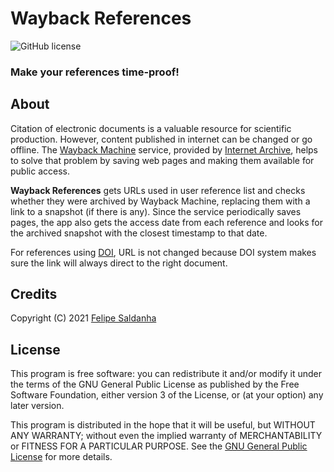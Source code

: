 # Wayback References

![GitHub license](https://img.shields.io/github/license/FSaldanha/waybackref)

### Make your references time-proof!

## About

Citation of electronic documents is a valuable resource for scientific production. However, content published in internet can be changed or go offline. The [Wayback Machine](https://web.archive.org/) service, provided by [Internet Archive](https://archive.org/), helps to solve that problem by saving web pages and making them available for public access.

**Wayback References** gets URLs used in user reference list and checks whether they were archived by Wayback Machine, replacing them with a link to a snapshot (if there is any). Since the service periodically saves pages, the app also gets the access date from each reference and looks for the archived snapshot with the closest timestamp to that date.

For references using [DOI](https://www.doi.org/), URL is not changed because DOI system makes sure the link will always direct to the right document.

## Credits

Copyright (C) 2021 [Felipe Saldanha](https://fsaldanha.com.br)

## License

This program is free software: you can redistribute it and/or modify it under the terms of the GNU General Public License as published by the Free Software Foundation, either version 3 of the License, or (at your option) any later version.

This program is distributed in the hope that it will be useful, but WITHOUT ANY WARRANTY; without even the implied warranty of MERCHANTABILITY or FITNESS FOR A PARTICULAR PURPOSE. See the [GNU General Public License](LICENSE.md) for more details.